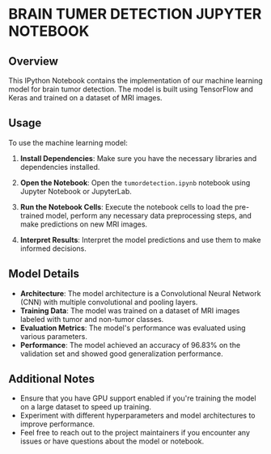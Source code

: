 # BRAIN TUMER DETECTION JUPYTER NOTEBOOK

## Overview

This IPython Notebook contains the implementation of our machine learning model for brain tumor detection. The model is built using TensorFlow and Keras and trained on a dataset of MRI images.

## Usage

To use the machine learning model:

1. **Install Dependencies**: Make sure you have the necessary libraries and dependencies installed.

2. **Open the Notebook**: Open the `tumordetection.ipynb` notebook using Jupyter Notebook or JupyterLab.

3. **Run the Notebook Cells**: Execute the notebook cells to load the pre-trained model, perform any necessary data preprocessing steps, and make predictions on new MRI images.

4. **Interpret Results**: Interpret the model predictions and use them to make informed decisions.

## Model Details

- **Architecture**: The model architecture is a Convolutional Neural Network (CNN) with multiple convolutional and pooling layers.
- **Training Data**: The model was trained on a dataset of MRI images labeled with tumor and non-tumor classes.
- **Evaluation Metrics**: The model's performance was evaluated using various parameters.
- **Performance**: The model achieved an accuracy of 96.83% on the validation set and showed good generalization performance.

## Additional Notes

- Ensure that you have GPU support enabled if you're training the model on a large dataset to speed up training.
- Experiment with different hyperparameters and model architectures to improve performance.
- Feel free to reach out to the project maintainers if you encounter any issues or have questions about the model or notebook.

